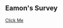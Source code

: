 <html lang="en">
<head>
    <meta charset="UTF-8">
    <meta name="viewport" content="width=device-width, initial-scale=1.0">
</head>
<body>
    <h2>Eamon's Survey</h2>
    <a href="https://forms.office.com/r/YGwXN0Af5S">Click Me</a>
</body>
</html>
